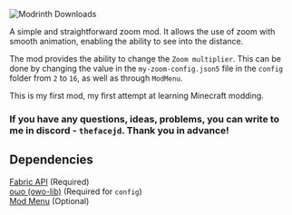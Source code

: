 ![Modrinth Downloads](https://img.shields.io/modrinth/dt/g2wdatnc?style=for-the-badge&label=Modrinth&color=%2318c05e&link=https%3A%2F%2Fmodrinth.com%2Fmod%2Fmyzoom)

A simple and straightforward zoom mod. 
It allows the use of zoom with smooth animation, enabling the ability to see into the distance. 

The mod provides the ability to change the `Zoom multiplier`. This can be done by changing the value in the `my-zoom-config.json5` file in the `config` folder from `2` to `16`, as well as through `ModMenu`.

This is my first mod, my first attempt at learning Minecraft modding.

### If you have any questions, ideas, problems, you can write to me in discord - `thefacejd`. Thank you in advance!

## Dependencies
[Fabric API](https://modrinth.com/mod/fabric-api) (Required)\
[oωo (owo-lib)](https://modrinth.com/mod/owo-lib) (Required for `config`)\
[Mod Menu](https://modrinth.com/mod/modmenu) (Optional)
